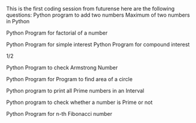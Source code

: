 This is the first coding session from futurense
here are the following questions:
Python program to add two numbers Maximum of two numbers in Python

Python Program for factorial of a number

Python Program for simple interest Python Program for compound interest

1/2

Python Program to check Armstrong Number

Python Program for Program to find area of a circle

Python program to print all Prime numbers in an Interval

Python program to check whether a number is Prime or not

Python Program for n-th Fibonacci number
